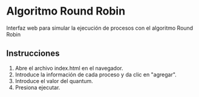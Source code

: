 # Algoritmo Round Robin

Interfaz web para simular la ejecución de procesos con el algoritmo Round Robin

## Instrucciones
1. Abre el archivo index.html en el navegador.
2. Introduce la información de cada proceso y da clic en "agregar".
3. Introduce el valor del quantum.
4. Presiona ejecutar.
